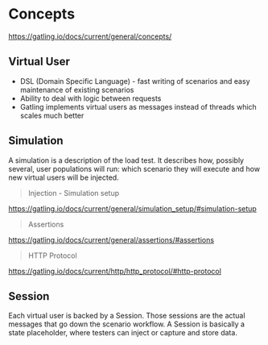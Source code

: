 # Concepts

https://gatling.io/docs/current/general/concepts/

## Virtual User

- DSL (Domain Specific Language) - fast writing of scenarios and easy maintenance of existing scenarios
- Ability to deal with logic between requests
- Gatling implements virtual users as messages instead of threads which scales much better

## Simulation

A simulation is a description of the load test. It describes how, possibly several, user populations will run: which scenario they will execute and how new virtual users will be injected.

> Injection - Simulation setup

https://gatling.io/docs/current/general/simulation_setup/#simulation-setup

> Assertions

https://gatling.io/docs/current/general/assertions/#assertions

> HTTP Protocol

https://gatling.io/docs/current/http/http_protocol/#http-protocol

## Session

Each virtual user is backed by a Session. Those sessions are the actual messages that go down the scenario workflow. A Session is basically a state placeholder, where testers can inject or capture and store data.
